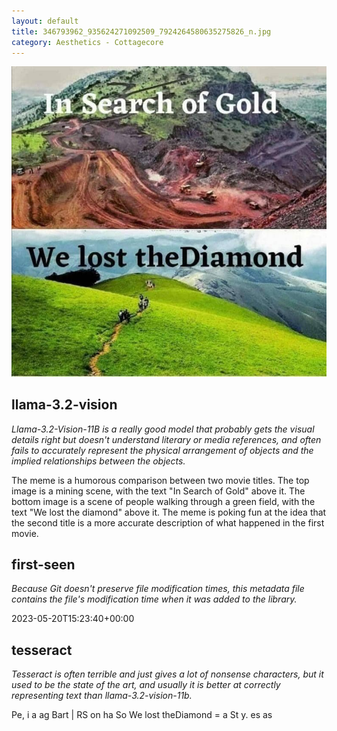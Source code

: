 ```yaml
---
layout: default
title: 346793962_935624271092509_7924264580635275826_n.jpg
category: Aesthetics - Cottagecore
---
```


<div markdown="0"><a href="346793962_935624271092509_7924264580635275826_n.jpg"><img class="photo" src="346793962_935624271092509_7924264580635275826_n.jpg" /></a>

<h2>llama-3.2-vision</h2>
<p><i>Llama-3.2-Vision-11B is a really good model that probably gets the visual details right but doesn't understand literary or media references, and often fails to accurately represent the physical arrangement of objects and the implied relationships between the objects.</i></p>
<p>The meme is a humorous comparison between two movie titles. The top image is a mining scene, with the text &quot;In Search of Gold&quot; above it. The bottom image is a scene of people walking through a green field, with the text &quot;We lost the diamond&quot; above it. The meme is poking fun at the idea that the second title is a more accurate description of what happened in the first movie.</p>

<h2>first-seen</h2>
<p><i>Because Git doesn't preserve file modification times, this metadata file contains the file's modification time when it was added to the library.</i></p>
<p>2023-05-20T15:23:40+00:00</p>

<h2>tesseract</h2>
<p><i>Tesseract is often terrible and just gives a lot of nonsense characters, but it used to be the state of the art, and usually it is better at correctly representing text than llama-3.2-vision-11b.</i></p>
<p>Pe, i a ag Bart | RS on ha So We lost theDiamond = a St y. es as</p>

</div>

